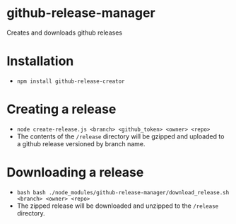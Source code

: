 # github-release-manager
Creates and downloads github releases

# Installation
- `npm install github-release-creator`

# Creating a release
- `node create-release.js <branch> <github_token> <owner> <repo>`
- The contents of the `/release` directory will be gzipped and uploaded to a github release versioned by branch name.

# Downloading a release
- `bash bash ./node_modules/github-release-manager/download_release.sh <branch> <owner> <repo>`
- The zipped release will be downloaded and unzipped to the `/release` directory.

